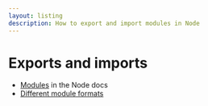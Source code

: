 ```yaml
---
layout: listing
description: How to export and import modules in Node
---
```

# Exports and imports


- [Modules](https://nodejs.org/api/modules.html) in the Node docs
- [Different module formats](https://www.sitepoint.com/understanding-module-exports-exports-node-js/)
